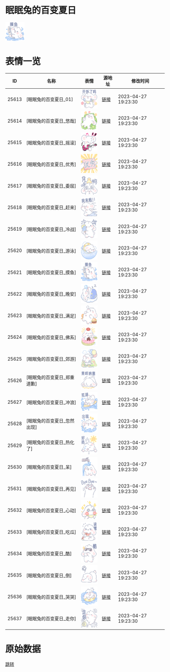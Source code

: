 # 眠眠兔的百变夏日

<img src="./cover.png" height="60" alt="cover" />

# 表情一览

|ID|名称|表情|源地址|修改时间|
|----|----|----|----|----|
|25613|[眠眠兔的百变夏日_01]|<img src="./pic/025613_%5B眠眠兔的百变夏日_01%5D.png" height="60" alt="01"/>|[链接](https://i0.hdslb.com/bfs/garb/f8ab30a8de0350094e4563636beaba112330a823.png)|2023-04-27 19:23:30|
|25614|[眠眠兔的百变夏日_悠哉]|<img src="./pic/025614_%5B眠眠兔的百变夏日_悠哉%5D.png" height="60" alt="悠哉"/>|[链接](https://i0.hdslb.com/bfs/garb/4dbe5e70582bf441de087a74316fe8c9c3931510.png)|2023-04-27 19:23:30|
|25615|[眠眠兔的百变夏日_摇滚]|<img src="./pic/025615_%5B眠眠兔的百变夏日_摇滚%5D.png" height="60" alt="摇滚"/>|[链接](https://i0.hdslb.com/bfs/garb/1319d5ee8cb53632e8f21332bdba568c56f3db66.png)|2023-04-27 19:23:30|
|25616|[眠眠兔的百变夏日_优秀]|<img src="./pic/025616_%5B眠眠兔的百变夏日_优秀%5D.png" height="60" alt="优秀"/>|[链接](https://i0.hdslb.com/bfs/garb/ca6b23f8a5586829d96c9e8bb5364261fac17c16.png)|2023-04-27 19:23:30|
|25617|[眠眠兔的百变夏日_委屈]|<img src="./pic/025617_%5B眠眠兔的百变夏日_委屈%5D.png" height="60" alt="委屈"/>|[链接](https://i0.hdslb.com/bfs/garb/276db48ebbb8eb681c973b947ed4c206cdcee5e2.png)|2023-04-27 19:23:30|
|25618|[眠眠兔的百变夏日_赶来]|<img src="./pic/025618_%5B眠眠兔的百变夏日_赶来%5D.png" height="60" alt="赶来"/>|[链接](https://i0.hdslb.com/bfs/garb/fdd349e27a17d97ed21372124eec6e2faf7d2561.png)|2023-04-27 19:23:30|
|25619|[眠眠兔的百变夏日_冷战]|<img src="./pic/025619_%5B眠眠兔的百变夏日_冷战%5D.png" height="60" alt="冷战"/>|[链接](https://i0.hdslb.com/bfs/garb/1074b12065bd50362d261a9d137295136e4e92d5.png)|2023-04-27 19:23:30|
|25620|[眠眠兔的百变夏日_游泳]|<img src="./pic/025620_%5B眠眠兔的百变夏日_游泳%5D.png" height="60" alt="游泳"/>|[链接](https://i0.hdslb.com/bfs/garb/96fa2b22af6fd5fe62578fd6525be55e5d36bc27.png)|2023-04-27 19:23:30|
|25621|[眠眠兔的百变夏日_摸鱼]|<img src="./pic/025621_%5B眠眠兔的百变夏日_摸鱼%5D.png" height="60" alt="摸鱼"/>|[链接](https://i0.hdslb.com/bfs/garb/2f3c07f00d1d1719fdded7dda8023bfe875f986f.png)|2023-04-27 19:23:30|
|25622|[眠眠兔的百变夏日_晚安]|<img src="./pic/025622_%5B眠眠兔的百变夏日_晚安%5D.png" height="60" alt="晚安"/>|[链接](https://i0.hdslb.com/bfs/garb/1659280e6462dae8b1a0e4e5d97f6c507eba94ff.png)|2023-04-27 19:23:30|
|25623|[眠眠兔的百变夏日_满足]|<img src="./pic/025623_%5B眠眠兔的百变夏日_满足%5D.png" height="60" alt="满足"/>|[链接](https://i0.hdslb.com/bfs/garb/89b887994bda5b863979d334e38be0433302d492.png)|2023-04-27 19:23:30|
|25624|[眠眠兔的百变夏日_佛系]|<img src="./pic/025624_%5B眠眠兔的百变夏日_佛系%5D.png" height="60" alt="佛系"/>|[链接](https://i0.hdslb.com/bfs/garb/096b2d08f625ebc63cfbc13f0c48b8aaa8119bc0.png)|2023-04-27 19:23:30|
|25625|[眠眠兔的百变夏日_郊游]|<img src="./pic/025625_%5B眠眠兔的百变夏日_郊游%5D.png" height="60" alt="郊游"/>|[链接](https://i0.hdslb.com/bfs/garb/00e70b2e4dfca9247c36d735efc67f1ccb782114.png)|2023-04-27 19:23:30|
|25626|[眠眠兔的百变夏日_郑重道歉]|<img src="./pic/025626_%5B眠眠兔的百变夏日_郑重道歉%5D.png" height="60" alt="郑重道歉"/>|[链接](https://i0.hdslb.com/bfs/garb/26f599dd3b8929b57148258611bf5c0f683e105c.png)|2023-04-27 19:23:30|
|25627|[眠眠兔的百变夏日_冲浪]|<img src="./pic/025627_%5B眠眠兔的百变夏日_冲浪%5D.png" height="60" alt="冲浪"/>|[链接](https://i0.hdslb.com/bfs/garb/c51ae015ed542c0fa875dab19a94659b28d2510a.png)|2023-04-27 19:23:30|
|25628|[眠眠兔的百变夏日_忽然出现]|<img src="./pic/025628_%5B眠眠兔的百变夏日_忽然出现%5D.png" height="60" alt="忽然出现"/>|[链接](https://i0.hdslb.com/bfs/garb/b0d8bacd387cdc3a55138b215b707fb3deb687b7.png)|2023-04-27 19:23:30|
|25629|[眠眠兔的百变夏日_热化了]|<img src="./pic/025629_%5B眠眠兔的百变夏日_热化了%5D.png" height="60" alt="热化了"/>|[链接](https://i0.hdslb.com/bfs/garb/822fadf6e0e6b8a9f7f5872a17b87656e88e0ec7.png)|2023-04-27 19:23:30|
|25630|[眠眠兔的百变夏日_呆]|<img src="./pic/025630_%5B眠眠兔的百变夏日_呆%5D.png" height="60" alt="呆"/>|[链接](https://i0.hdslb.com/bfs/garb/7f61e8a0502f5ee6394e4a5f95d88e128cf11466.png)|2023-04-27 19:23:30|
|25631|[眠眠兔的百变夏日_再见]|<img src="./pic/025631_%5B眠眠兔的百变夏日_再见%5D.png" height="60" alt="再见"/>|[链接](https://i0.hdslb.com/bfs/garb/44db1d4f808241c9692e763af1d3f7e07e1ee5a4.png)|2023-04-27 19:23:30|
|25632|[眠眠兔的百变夏日_心动]|<img src="./pic/025632_%5B眠眠兔的百变夏日_心动%5D.png" height="60" alt="心动"/>|[链接](https://i0.hdslb.com/bfs/garb/9614129bb8b420a9060acb2228cb1b28ede21a52.png)|2023-04-27 19:23:30|
|25633|[眠眠兔的百变夏日_吃瓜]|<img src="./pic/025633_%5B眠眠兔的百变夏日_吃瓜%5D.png" height="60" alt="吃瓜"/>|[链接](https://i0.hdslb.com/bfs/garb/69a32d3e0a56a240dc9155efc9613e9f50eb06cb.png)|2023-04-27 19:23:30|
|25634|[眠眠兔的百变夏日_酷]|<img src="./pic/025634_%5B眠眠兔的百变夏日_酷%5D.png" height="60" alt="酷"/>|[链接](https://i0.hdslb.com/bfs/garb/030ed7cf08a44c1ec99664b5f6bf17962fbe087d.png)|2023-04-27 19:23:30|
|25635|[眠眠兔的百变夏日_倒]|<img src="./pic/025635_%5B眠眠兔的百变夏日_倒%5D.png" height="60" alt="倒"/>|[链接](https://i0.hdslb.com/bfs/garb/505ca1bfdb87e23c333e76be6fc180fe941bcb22.png)|2023-04-27 19:23:30|
|25636|[眠眠兔的百变夏日_哭哭]|<img src="./pic/025636_%5B眠眠兔的百变夏日_哭哭%5D.png" height="60" alt="哭哭"/>|[链接](https://i0.hdslb.com/bfs/garb/79218c0cb98b9fe960db0c6f92c58a21ecb029bf.png)|2023-04-27 19:23:30|
|25637|[眠眠兔的百变夏日_走你]|<img src="./pic/025637_%5B眠眠兔的百变夏日_走你%5D.png" height="60" alt="走你"/>|[链接](https://i0.hdslb.com/bfs/garb/9564ef03e4e51fd59688d7ff374ace98707ee628.png)|2023-04-27 19:23:30|

# 原始数据

[跳转](./raw.json)

